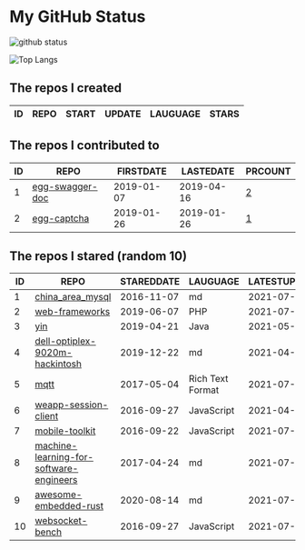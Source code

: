 # My GitHub Status

<img src="https://github-readme-stats-1.yihong0618.vercel.app/api?username=jc-lathander&show_icons=true&&&hide_title=true&count_private=true" alt="github status" />

![Top Langs](https://github-readme-stats-1.yihong0618.vercel.app/api/top-langs/?username=jc-lathander&layout=compact)

<!--START_SECTION:my_github-->
## The repos I created
| ID | REPO | START | UPDATE | LAUGUAGE | STARS |
|----|------|-------|--------|----------|-------|

## The repos I contributed to
| ID |                                REPO                                | FIRSTDATE  | LASTEDATE  |                                          PRCOUNT                                           |
|----|--------------------------------------------------------------------|------------|------------|--------------------------------------------------------------------------------------------|
|  1 | [egg-swagger-doc](https://github.com/Yanshijie-EL/egg-swagger-doc) | 2019-01-07 | 2019-04-16 | [2](https://github.com/Yanshijie-EL/egg-swagger-doc/pulls?q=is%3Apr+author%3Ajc-lathander) |
|  2 | [egg-captcha](https://github.com/Raoul1996/egg-captcha)            | 2019-01-26 | 2019-01-26 | [1](https://github.com/Raoul1996/egg-captcha/pulls?q=is%3Apr+author%3Ajc-lathander)        |

## The repos I stared (random 10)
| ID |                                                     REPO                                                      | STAREDDATE |     LAUGUAGE     | LATESTUPDATE |
|----|---------------------------------------------------------------------------------------------------------------|------------|------------------|--------------|
|  1 | [china_area_mysql](https://github.com/kakuilan/china_area_mysql)                                              | 2016-11-07 | md               | 2021-07-19   |
|  2 | [web-frameworks](https://github.com/the-benchmarker/web-frameworks)                                           | 2019-06-07 | PHP              | 2021-07-19   |
|  3 | [yin](https://github.com/0x55aa/yin)                                                                          | 2019-04-21 | Java             | 2021-05-27   |
|  4 | [dell-optiplex-9020m-hackintosh](https://github.com/mingcheng/dell-optiplex-9020m-hackintosh)                 | 2019-12-22 | md               | 2021-04-09   |
|  5 | [mqtt](https://github.com/mcxiaoke/mqtt)                                                                      | 2017-05-04 | Rich Text Format | 2021-07-19   |
|  6 | [weapp-session-client](https://github.com/CFETeam/weapp-session-client)                                       | 2016-09-27 | JavaScript       | 2021-04-24   |
|  7 | [mobile-toolkit](https://github.com/angular/mobile-toolkit)                                                   | 2016-09-22 | JavaScript       | 2021-07-18   |
|  8 | [machine-learning-for-software-engineers](https://github.com/ZuzooVn/machine-learning-for-software-engineers) | 2017-04-24 | md               | 2021-07-19   |
|  9 | [awesome-embedded-rust](https://github.com/rust-embedded/awesome-embedded-rust)                               | 2020-08-14 | md               | 2021-07-19   |
| 10 | [websocket-bench](https://github.com/M6Web/websocket-bench)                                                   | 2016-09-27 | JavaScript       | 2021-07-08   |

<!--END_SECTION:my_github-->
